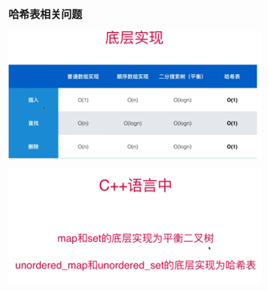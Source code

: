 ## 哈希表相关问题

![底层实现](./pics/07A46298768696140649DFA6BB561D18.jpg)

![map和unordered_map实现区别](./pics/C4FAC18972C3A698D75EAEB3656E6DAB.jpg)



